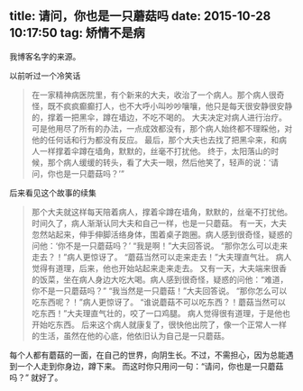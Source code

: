 title: 请问，你也是一只蘑菇吗
date: 2015-10-28 10:17:50
tag: 矫情不是病
---

我博客名字的来源。
<!--more-->

以前听过一个冷笑话
>在一家精神病医院里，有个新来的大夫，收治了一个病人。那个病人很奇怪，既不疯疯癫癫打人，也不大呼小叫吵吵嚷嚷，他只是每天很安静很安静的，撑着一把黑伞，蹲在墙边，不吃不喝的。
大夫决定对病人进行治疗。可是他用尽了所有的办法，一点成效都没有，那个病人始终都不理睬他，对他的任何话和行为都没有反应。
最后，那个大夫也去找了把黑伞来，和病人一样撑着伞蹲在墙角，默默的，丝毫不打扰他。
终于，太阳落山的时候，那个病人缓缓的转头，看了大夫一眼，然后他笑了，轻声的说：‘请问，你也是一只蘑菇吗？’”


后来看见这个故事的续集
>那个大夫就这样每天陪着病人，撑着伞蹲在墙角，默默的，丝毫不打扰他。时间久了，病人渐渐认同大夫和自己一样，也是一只蘑菇。
有一天，大夫忽然站起来，伸手伸脚活络身体，围着桌子跑圈。病人感到很奇怪，疑惑的问他：‘你不是一只蘑菇吗？’
“我是啊！”大夫回答说。
“那你怎么可以走来走去？！”病人更惊讶了。
“蘑菇当然可以走来走去！”大夫理直气壮。
病人觉得有道理，后来，他也开始站起来走来走去。
又有一天，大夫端来很香的饭菜，坐在病人身边大吃大喝。病人感到很奇怪，疑惑的问他：“难道，你不是一只蘑菇吗？”
“我当然是一只蘑菇！”大夫回答说。
“那你怎么可以吃东西呢？！”病人更惊讶了。
“谁说蘑菇不可以吃东西？！蘑菇当然可以吃东西！”大夫理直气壮的，咬了一口鸡腿。
病人觉得很有道理，于是他也开始吃东西。
后来这个病人就康复了，很快他出院了，像一个正常人一样的生活，虽然在他的心底，他依旧认为自己是一只蘑菇。

每个人都有蘑菇的一面，在自己的世界，向阴生长。不过，不需担心，因为总能遇到一个人走到你身边，蹲下来。
而这时你只用问一句：“请问，你也是一只蘑菇吗？” 就好了。

